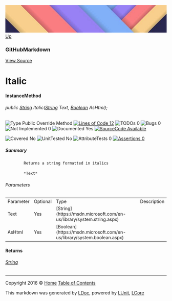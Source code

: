 ![](../Content/LDoc-banner-small.png "")
[Up](GitHubMarkdown.md)

### GitHubMarkdown
[View Source](../Markdown/GitHubMarkdown.cs)

# Italic

#### InstanceMethod

###### public [String](https://msdn.microsoft.com/en-us/library/system.string.aspx) Italic([String](https://msdn.microsoft.com/en-us/library/system.string.aspx) Text, [Boolean](https://msdn.microsoft.com/en-us/library/system.boolean.aspx) AsHtml);

![Type Public  Override Method](http://b.repl.ca/v1/Type-Public%20%20Override%20Method-blue.png "") [![Lines of Code 12](http://b.repl.ca/v1/Lines%20of%20Code-12-blue.png "")](../Markdown/GitHubMarkdown.cs#L493) ![TODOs 0](http://b.repl.ca/v1/TODOs-0-green.png "") ![Bugs 0](http://b.repl.ca/v1/Bugs-0-green.png "") ![Not Implemented 0](http://b.repl.ca/v1/Not%20Implemented-0-green.png "") ![Documented Yes](http://b.repl.ca/v1/Documented-Yes-brightgreen.png "") [![SourceCode Available](http://b.repl.ca/v1/SourceCode-Available-brightgreen.png "")](../Markdown/GitHubMarkdown.cs#L493)

![Covered No](http://b.repl.ca/v1/Covered-No-red.png "") ![UnitTested No](http://b.repl.ca/v1/UnitTested-No-lightgrey.png "") ![AttributeTests 0](http://b.repl.ca/v1/AttributeTests-0-lightgrey.png "") [![Assertions 0](http://b.repl.ca/v1/Assertions-0-lightgrey.png "")](../Markdown/GitHubMarkdown.cs)

##### Summary

            Returns a string formatted in italics
            
            *Text*
            
            

###### Parameters

<table style="">
<tr><td>Parameter</td>
<td>Optional</td>
<td>Type</td>
<td>Description</td></tr>
<tr><td>Text</td>
<td>Yes</td>
<td>[String](https://msdn.microsoft.com/en-us/library/system.string.aspx)</td>
<td></td></tr>
<tr><td>AsHtml</td>
<td>Yes</td>
<td>[Boolean](https://msdn.microsoft.com/en-us/library/system.boolean.aspx)</td>
<td></td></tr>
</table>


#### Returns

###### [String](https://msdn.microsoft.com/en-us/library/system.string.aspx)



---

Copyright 2016 &copy; [Home](../../README.md) [Table of Contents](../../TableOfContents.md)

This markdown was generated by [LDoc](https://github.com/CodeSingularity/LDoc), powered by [LUnit](https://github.com/CodeSingularity/LUnit), [LCore](https://github.com/CodeSingularity/LCore)

